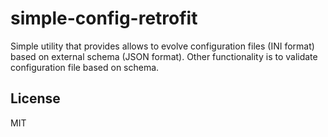 simple-config-retrofit
======================

Simple utility that provides allows to evolve configuration files (INI format) based on 
external schema (JSON format). Other functionality is to validate configuration file 
based on schema.

## License
MIT
